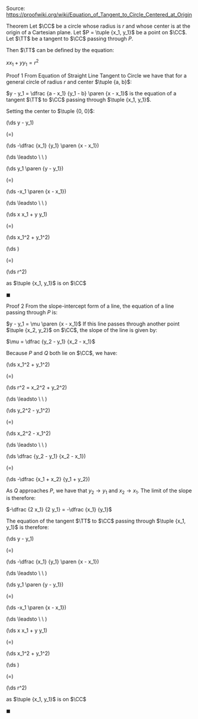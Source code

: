 # 

Source: https://proofwiki.org/wiki/Equation_of_Tangent_to_Circle_Centered_at_Origin

Theorem
Let $\CC$ be a circle whose radius is $r$ and whose center is at the origin of a Cartesian plane.
Let $P = \tuple {x_1, y_1}$ be a point on $\CC$.
Let $\TT$ be a tangent to $\CC$ passing through $P$.

Then $\TT$ can be defined by the equation:

$x x_1 + y y_1 = r^2$


Proof 1
From Equation of Straight Line Tangent to Circle we have that for a general circle of radius $r$ and center $\tuple {a, b}$:

$y - y_1 = \dfrac {a - x_1} {y_1 - b} \paren {x - x_1}$
is the equation of a tangent $\TT$ to $\CC$ passing through $\tuple {x_1, y_1}$.

Setting the center to $\tuple {0, 0}$:














\(\ds y - y_1\)

\(=\)







\(\ds -\dfrac {x_1} {y_1} \paren {x - x_1}\)














\(\ds \leadsto \ \ \)





\(\ds y_1 \paren {y - y_1}\)

\(=\)







\(\ds -x_1 \paren {x - x_1}\)














\(\ds \leadsto \ \ \)





\(\ds x x_1 + y y_1\)

\(=\)







\(\ds x_1^2 + y_1^2\)




















\(\ds \)

\(=\)







\(\ds r^2\)





as $\tuple {x_1, y_1}$ is on $\CC$



$\blacksquare$


Proof 2
From the slope-intercept form of a line, the equation of a line passing through $P$ is:

$y - y_1 = \mu \paren {x - x_1}$
If this line passes through another point $\tuple {x_2, y_2}$ on $\CC$, the slope of the line is given by:

$\mu = \dfrac {y_2 - y_1} {x_2 - x_1}$

Because $P$ and $Q$ both lie on $\CC$, we have:














\(\ds x_1^2 + y_1^2\)

\(=\)







\(\ds r^2 = x_2^2 + y_2^2\)














\(\ds \leadsto \ \ \)





\(\ds y_2^2 - y_1^2\)

\(=\)







\(\ds x_2^2 - x_1^2\)














\(\ds \leadsto \ \ \)





\(\ds \dfrac {y_2 - y_1} {x_2 - x_1}\)

\(=\)







\(\ds -\dfrac {x_1 + x_2} {y_1 + y_2}\)









As $Q$ approaches $P$, we have that $y_2 \to y_1$ and $x_2 \to x_1$.
The limit of the slope is therefore:

$-\dfrac {2 x_1} {2 y_1} = -\dfrac {x_1} {y_1}$

The equation of the tangent $\TT$ to $\CC$ passing through $\tuple {x_1, y_1}$ is therefore:














\(\ds y - y_1\)

\(=\)







\(\ds -\dfrac {x_1} {y_1} \paren {x - x_1}\)














\(\ds \leadsto \ \ \)





\(\ds y_1 \paren {y - y_1}\)

\(=\)







\(\ds -x_1 \paren {x - x_1}\)














\(\ds \leadsto \ \ \)





\(\ds x x_1 + y y_1\)

\(=\)







\(\ds x_1^2 + y_1^2\)




















\(\ds \)

\(=\)







\(\ds r^2\)





as $\tuple {x_1, y_1}$ is on $\CC$



$\blacksquare$





